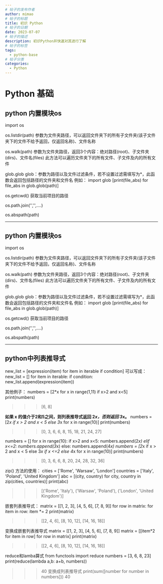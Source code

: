```yaml
---
# 帖子的发布作者
author: mimao
# 帖子的标题
title: 初识 Python
# 帖子的日期
date: 2023-07-07
# 帖子的描述
description: 初识Python并快速对其进行了解
# 帖子的标签
tags:
  - python-base
# 帖子分类
categories:
  - Python
---
```



# Python 基础

## python 内置模块os

import os


os.listdir(path)
参数为文件夹路径，可以返回文件夹下的所有子文件夹(该子文件夹下的文件不给予返回，仅返回名称)、文件名称

os.walk(path)
参数为文件夹路径，返回3个内容：绝对路径(root)、子文件夹(dirs)、文件名(files)
此方法可以遍历文件夹下的所有文件、子文件及内的所有文件

glob.glob
glob：参数为路径以及文件过滤条件，若不设置过滤需填写为*，此函数会返回包括路径的文件夹和文件名
例如：
import glob
[print(file_abs) for file_abs in glob.glob(path)]

os.getcwd()
获取当前项目的路径

os.path.join('','',....)

os.abspath(path)

***

## python 内置模块os

import os


os.listdir(path)
参数为文件夹路径，可以返回文件夹下的所有子文件夹(该子文件夹下的文件不给予返回，仅返回名称)、文件名称

os.walk(path)
参数为文件夹路径，返回3个内容：绝对路径(root)、子文件夹(dirs)、文件名(files)
此方法可以遍历文件夹下的所有文件、子文件及内的所有文件

glob.glob
glob：参数为路径以及文件过滤条件，若不设置过滤需填写为*，此函数会返回包括路径的文件夹和文件名
例如：
import glob
[print(file_abs) for file_abs in glob.glob(path)]

os.getcwd()
获取当前项目的路径

os.path.join('','',....)

os.abspath(path)

***

## python中列表推导式

new_list = [expression(item) for item in iterable if condition]
可以写成：
new_list = []
for item in iterable:
    if condition:
        new_list.append(expression(item))

其他例子：
numbers = [2*x for x in range(1,11) if x>2 and x<5]
print(numbers)
>>> [6, 8]

**如果 x 的值介于2和5之间，则列表推导式返回 2*x，否则返回 3*x。**
numbers = [2*x if x > 2 and x < 5 else 3*x for x in range(10)]
print(numbers)
>>> [0, 3, 6, 6, 8, 15, 18, 21, 24, 27]

numbers = []
for x in range(10):
	if x>2 and x<5:
		numbers.append(2*x)
	elif x<=2:
		numbers.append(3*x)
	else:
		numbers.append(4*x)
numbers = [2*x if x > 2 and x < 5 else 3*x if x <=2 else 4*x for x in range(10)]
print(numbers)
>>> [0, 3, 6, 6, 8, 20, 24, 28, 32, 36]


zip() 方法的使用：
cities = ['Rome', 'Warsaw', 'London']
countries = ['Italy', 'Poland', 'United Kingdom']
abc = [(city, country) for city, country in zip(cities, countries)]
print(abc)
>>> [('Rome', 'Italy'), ('Warsaw', 'Poland'), ('London', 'United Kingdom')]


嵌套列表推导式：
matrix = [[1, 2, 3], [4, 5, 6], [7, 8, 9]]
for row in matrix:
    for item in row:
        item  *= 2
print(matrix)
>>> [[2, 4, 6], [8, 10, 12], [14, 16, 18]]

变换成嵌套列表推导式
matrix = [[1, 2, 3], [4, 5, 6], [7, 8, 9]]
matrix = [[item*2 for item in row] for row in matrix]
print(matrix)
>>> [[2, 4, 6], [8, 10, 12], [14, 16, 18]]


reduce和lamba算式
from functools import reduce
numbers = [3, 6, 8, 23]
print(reduce(lambda a,b: a+b, numbers))
>>> 40
变换成列表推导式
print(sum([number for number in numbers]))
>>> 40

